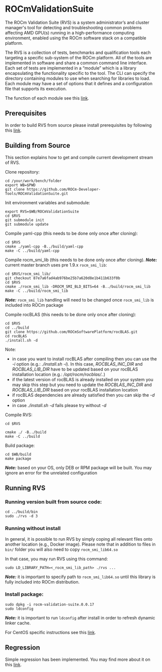 # ROCmValidationSuite
The ROCm Validation Suite (RVS) is a system administrator’s and cluster manager's tool for detecting and troubleshooting common problems affecting AMD GPU(s) running in a high-performance computing environment, enabled using the ROCm software stack on a compatible platform.

The RVS is a collection of tests, benchmarks and qualification tools each targeting a specific sub-system of the ROCm platform. All of the tools are implemented in software and share a common command line interface. Each set of tests are implemented in a “module” which is a library encapsulating the functionality specific to the tool. The CLI can specify the directory containing modules to use when searching for libraries to load. Each module may have a set of options that it defines and a configuration file that supports its execution.

The function of each module see this [link](./FEATURES.md).

## Prerequisites

In order to build RVS from source please install prerequisites by following
this [link](./PREREQUISITES.md).

## Building from Source
This section explains how to get and compile current development stream of RVS.

Clone repository:

    cd /your/work/bench/folder
    export WB=$PWD
    git clone https://github.com/ROCm-Developer-Tools/ROCmValidationSuite.git
    
Init environment variables and submodule:

    export RVS=$WB/ROCmValidationSuite
    cd $RVS
    git submodule init
    git submodule update
    
Compile yaml-cpp (this needs to be done only once after cloning):

    cd $RVS
    cmake ./yaml-cpp -B../build/yaml-cpp
    make -C ../build/yaml-cpp


Compile rocm_smi_lib (this needs to be done only once after cloning).
_**Note:**_ current master branch uses pre 1.9.x `rocm_smi_lib`:

    cd $RVS/rocm_smi_lib/
    git checkout 87e7a6fad4ab976be25b7a620d8e1b411b633f0b
    cd $RVS
    cmake ./rocm_smi_lib -DROCM_SMI_BLD_BITS=64 -B../build/rocm_smi_lib
    make -C ../build/rocm_smi_lib

_**Note:**_ `rocm_smi_lib` handling will need to be changed once `rocm_smi_lib`
is included into ROCm package

Compile rocBLAS (this needs to be done only once after cloning):

    cd $RVS
    cd ../build
    git clone https://github.com/ROCmSoftwarePlatform/rocBLAS.git
    cd rocBLAS
    ./install.sh -d

Note:
- in case you want to install rocBLAS after compiling then you can use the _-i_ option (e.g.: _./install.sh -i_). In this case, _ROCBLAS_INC_DIR_ and _ROCBLAS_LIB_DIR_ have to be updated based on your rocBLAS installation location (e.g.: _/opt/rocm/rocblas/.._)
- if the latest version of rocBLAS is already installed on your system you may skip this step but you need to update the _ROCBLAS_INC_DIR_ and _ROCBLAS_LIB_DIR_ based on your rocBLAS installation location
- if rocBLAS dependencies are already satisfied then you can skip the _-d_ option
- in case _./install.sh -d_ fails please try without _-d_

Compile RVS:

    cd $RVS

    cmake ./ -B../build
    make -C ../build

Build package:

    cd $WB/build
    make package

_**Note:**_ based on your OS, only DEB or RPM package will be built. You may
ignore an error for the unrelated configuration


## Running RVS

### Running version built from source code:

    cd ../build/bin
    sudo ./rvs -d 3

### Running without install

In general, it is possible to run RVS by simply coping all relevant files
onto another location (e.g., Docker image). Please note that in addition to
files in `bin/` folder you will also need to copy `rocm_smi_lib64.so`

In that case, you may run RVS using this command:

    sudo LD_LIBRARY_PATH=<_rocm_smi_lib_path> ./rvs ...

_**Note:**_ it is important to specify path to `rocm_smi_lib64.so` until this
library is fully included into ROCm distribution.

### Install package:

    sudo dpkg -i rocm-validation-suite.0.0.17
    sudo ldconfig

_**Note:**_ it is important to run `ldconfig` after install in order to refresh
dynamic linker cache.


For CentOS specific instructions see this [link](./CentOS.md).


## Regression

Simple regression has been implemented. You may find more about it
on this [link](./REGRESSION.md).
